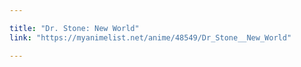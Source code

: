 ```yaml
---

title: "Dr. Stone: New World"
link: "https://myanimelist.net/anime/48549/Dr_Stone__New_World"

---
```

